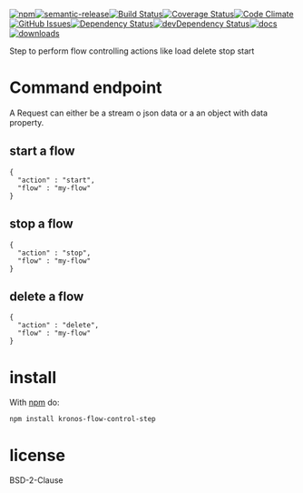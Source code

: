 [![npm](https://img.shields.io/npm/v/kronos-flow-control-step.svg)](https://www.npmjs.com/package/kronos-flow-control-step)[![semantic-release](https://img.shields.io/badge/%20%20%F0%9F%93%A6%F0%9F%9A%80-semantic--release-e10079.svg)](https://github.com/Kronos-Integration/kronos-flow-control-step)[![Build Status](https://secure.travis-ci.org/Kronos-Integration/kronos-flow-control-step.png)](http://travis-ci.org/Kronos-Integration/kronos-flow-control-step)[![Coverage Status](https://coveralls.io/repos/Kronos-Integration/kronos-flow-control-step/badge.svg)](https://coveralls.io/r/Kronos-Integration/kronos-flow-control-step)[![Code Climate](https://codeclimate.com/github/Kronos-Integration/kronos-flow-control-step/badges/gpa.svg)](https://codeclimate.com/github/Kronos-Integration/kronos-flow-control-step)[![GitHub Issues](https://img.shields.io/github/issues/Kronos-Integration/kronos-flow-control-step.svg?style=flat-square)](https://github.com/Kronos-Integration/kronos-flow-control-step/issues)[![Dependency Status](https://david-dm.org/Kronos-Integration/kronos-flow-control-step.svg)](https://david-dm.org/Kronos-Integration/kronos-flow-control-step)[![devDependency Status](https://david-dm.org/Kronos-Integration/kronos-flow-control-step/dev-status.svg)](https://david-dm.org/Kronos-Integration/kronos-flow-control-step#info=devDependencies)[![docs](http://inch-ci.org/github/Kronos-Integration/kronos-flow-control-step.svg?branch=master)](http://inch-ci.org/github/Kronos-Integration/kronos-flow-control-step)[![downloads](http://img.shields.io/npm/dm/kronos-flow-control-step.svg?style=flat-square)](https://npmjs.org/package/kronos-flow-control-step)

Step to perform flow controlling actions like load delete stop start

Command endpoint
================

A Request can either be a stream o json data or a an object with data property.

start a flow
------------

```
{
  "action" : "start",
  "flow" : "my-flow"
}
```

stop a flow
-----------

```
{
  "action" : "stop",
  "flow" : "my-flow"
}
```

delete a flow
-------------

```
{
  "action" : "delete",
  "flow" : "my-flow"
}
```

install
=======

With [npm](http://npmjs.org) do:

```
npm install kronos-flow-control-step
```

license
=======

BSD-2-Clause
